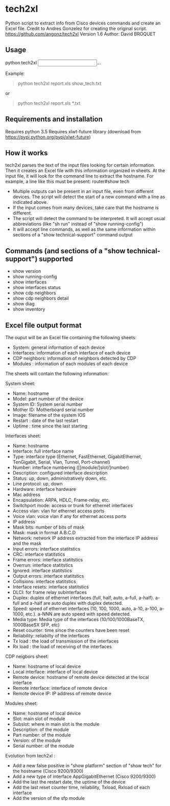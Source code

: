 # tech2xl
Python script to extract info from Cisco devices commands and create an Excel file. 
Credit to Andres Gonzelez for creating the original script. https://github.com/angonz/tech2xl
Version 1.6
Author: David BROQUET

Usage
-----

python tech2xl <output excel filename> <input text files>...

Example: 
>python tech2xl report.xls show_tech.txt

 or

 >python tech2xl report.xls *.txt

Requirements and installation
-----------------------------

Requires python 3.5
Requires xlwt-future library (download from https://pypi.python.org/pypi/xlwt-future)

How it works
------------

tech2xl parses the text of the input files looking for certain information. Then it creates an Excel file with this information organized in sheets.
At the input file, it will look for the command line to extract the hostname. For example, a line like this must be present:
  router#show tech

- Multiple outputs can be present in an input file, even from different devices. The script will detect the start of a new command with a line as indicated above.
- If the input comes from many devices, take care that the hostname is different.
- The script will detect the command to be interpreted. It will accept usual abbreviations (like "sh run" instead of "show running-config")
- It will accept line commands, as well as the same information within sections of a "show technical-support" command output

Commands (and sections of a "show technical-support") supported
---------------------------------------------------------------

- show version
- show running-config
- show interfaces
- show interfaces status
- show cdp neighbors
- show cdp neighbors detail
- show diag
- show inventory

Excel file output format
------------------------

The ouput will be an Excel file containing the following sheets:

- System: general information of each device
- Interfaces: information of each interface of each device
- CDP neighbors: information of neighbors detected by CDP
- Modules : information of each modules of each device

The sheets will contain the following information:

System sheet: 

- Name: hostname
- Model: part number of the device
- System ID: System serial number
- Mother ID: Motherboard serial number
- Image: filename of the system IOS
- Restart : date of the last restart
- Uptime : time since the last starting

Interfaces sheet:

- Name: hostname
- Interface: full interface name
- Type: interface type (Ethernet, FastEthernet, GigabitEthernet, TenGigabit, Serial, Vlan, Tunnel, Port-channel)
- Number: interface numbering ([[module/]slot/]number)
- Description: configured interface description
- Status: up, down, administratively down, etc.
- Line protocol: up, down
- Hardware: interface hardware
- Mac address
- Encapsulation: ARPA, HDLC, Frame-relay, etc.
- Switchport mode: access or trunk for ethernet interfaces
- Access vlan: vlan for ethernet access ports
- Voice vlan: voice vlan if any for ethernet access ports
- IP address
- Mask bits: number of bits of mask
- Mask: mask in format A.B.C.D
- Network: network IP address extracted from the interface IP address and the mask
- Input errors: interface statitstics
- CRC: interface statitstics
- Frame errors: interface statitstics
- Overrun: interface statitstics
- Ignored: interface statitstics
- Output errors: interface statitstics
- Collisions: interface statitstics
- Interface resets: interface statitstics
- DLCI: for frame relay subinterfaces
- Duplex: duplex of ethernet interfaces (full, half, auto, a-full, a-half). a-full and a-half are auto duplex with duplex detected.
- Speed: speed of ethernet interfaces (10, 100, 1000, auto, a-10, a-100, a-1000, etc.). a-NNN are auto speed with speed detected.
- Media type: Media type of the interfaces (10/100/1000BaseTX, 1000BaseSX SFP, etc)
- Reset counter: time since the counters have been reset
- Reliability: reliabilty of the interfaces
- Tx load : the load of transmission of the interfaces
- Rx load : the load of receiving of the interfaces
 
CDP neigbors sheet:

- Name: hostname of local device
- Local interface: interface of local device
- Remote device: hostname of remote device detected at the local interface
- Remote interface: interface of remote device
- Remote device IP: IP address of remote device

Modules sheet:

- Name: hostname of local device
- Slot: main slot of module
- Subslot: where in main slot is the module
- Description: of the module
- Part number: of the module
- Version: of the module  
- Serial number: of the module

Evolution from tech2xl :
  
  - Add a new false positive in "show platform" section of "show tech" for the hostname (Cisco 9200/9300)
  - Add a new type of interface AppGigabitEthernet (Cisco 9200/9300)
  - Add the last the restart date, the uptime of the device
  - Add the last reset counter time, reliability, Txload, Rxload of each interface
  - Add the version of the sfp module
  
